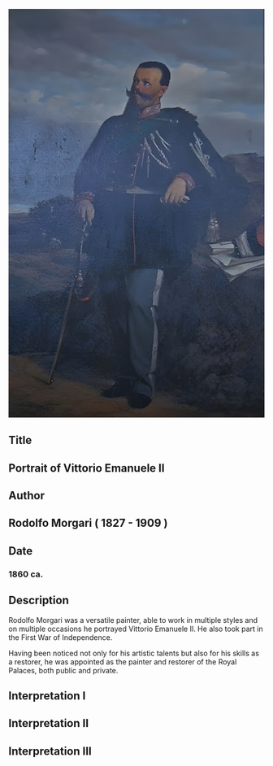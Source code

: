 ![Ritratto di Vittorio Emanuele II](../opere/rodolfo-morgari-ritratto-vittorio-emanuele-ii.jpg)

## Title
## Portrait of Vittorio Emanuele II

## Author
## Rodolfo Morgari ( 1827 - 1909 )

## Date
### 1860 ca.

## Description

Rodolfo Morgari was a versatile painter, able to work in multiple styles and on multiple occasions he portrayed Vittorio Emanuele II. 
He also took part in the First War of Independence.

Having been noticed not only for his artistic talents but also for his skills as a restorer, he was appointed as the painter and restorer of the Royal Palaces, both public and private.

## Interpretation I

## Interpretation II

## Interpretation III